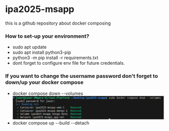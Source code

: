 # ipa2025-msapp
this is a github repository about docker composing

### How to set-up your environment?
- sudo apt update
- sudo apt install python3-pip
- python3 -m pip install -r requirements.txt
- dont forget to configure env file for future credentials.

### If you want to change the username password don't forget to down/up your docker compose
- docker compose down --volumes
![Compose down](images/docker_composedown.png)
- docker compose up --build --detach